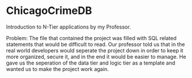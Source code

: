 # ChicagoCrimeDB

Introduction to N-Tier applications by my Professor.

Problem: The file that contained the project was filled with SQL related statements that would be difficult to read.
Our professor told us that in the real world developers would seperate the project down in order to keep it more organized, secure it,
and in the end it would be easier to manage. He gave us the seperation of the data tier and logic tier as a template and wanted us to 
make the project work again.

